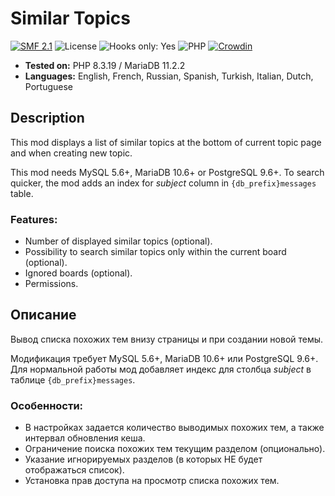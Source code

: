 # Similar Topics

[![SMF 2.1](https://img.shields.io/badge/SMF-2.1-ed6033.svg?style=flat)](https://github.com/SimpleMachines/SMF2.1)
![License](https://img.shields.io/github/license/dragomano/similar-topics)
![Hooks only: Yes](https://img.shields.io/badge/Hooks%20only-YES-blue)
![PHP](https://img.shields.io/badge/PHP-^7.2-blue.svg?style=flat)
[![Crowdin](https://badges.crowdin.net/similar-topics/localized.svg)](https://crowdin.com/project/similar-topics)

- **Tested on:** PHP 8.3.19 / MariaDB 11.2.2
- **Languages:** English, French, Russian, Spanish, Turkish, Italian, Dutch, Portuguese

## Description

This mod displays a list of similar topics at the bottom of current topic page and when creating new topic.

This mod needs MySQL 5.6+, MariaDB 10.6+ or PostgreSQL 9.6+.
To search quicker, the mod adds an index for _subject_ column in `{db_prefix}messages` table.

### Features:

- Number of displayed similar topics (optional).
- Possibility to search similar topics only within the current board (optional).
- Ignored boards (optional).
- Permissions.

## Описание

Вывод списка похожих тем внизу страницы и при создании новой темы.

Модификация требует MySQL 5.6+, MariaDB 10.6+ или PostgreSQL 9.6+.
Для нормальной работы мод добавляет индекс для столбца _subject_ в таблице `{db_prefix}messages`.

### Особенности:

- В настройках задается количество выводимых похожих тем, а также интервал обновления кеша.
- Ограничение поиска похожих тем текущим разделом (опционально).
- Указание игнорируемых разделов (в которых НЕ будет отображаться список).
- Установка прав доступа на просмотр списка похожих тем.
